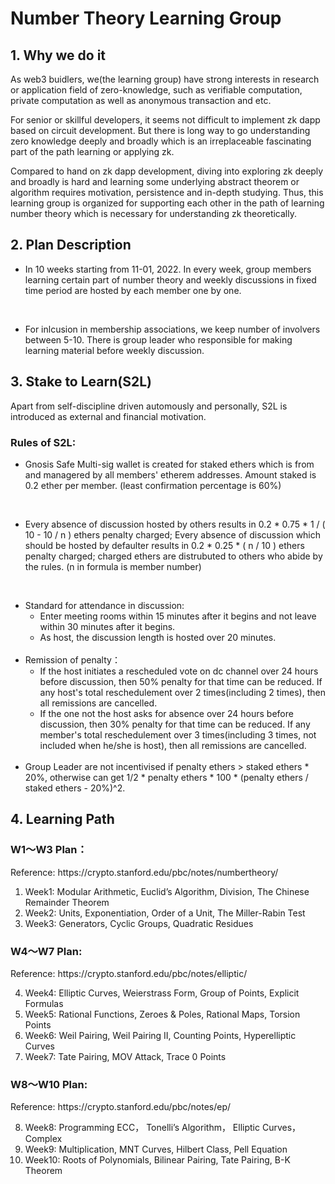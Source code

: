 # Number Theory Learning Group

## 1. Why we do it

As web3 buidlers, we(the learning group) have strong interests in research or application field of zero-knowledge, such as verifiable computation, private computation as well as anonymous transaction and etc.<br>

For senior or skillful developers, it seems not difficult to implement zk dapp based on circuit development. But there is long way to go understanding zero knowledge deeply and broadly which is an irreplaceable fascinating part of the path learning or applying zk.<br>

Compared to hand on zk dapp development, diving into exploring zk deeply and broadly is hard and learning some underlying abstract theorem or algorithm requires motivation, persistence and in-depth studying. Thus, this learning group is organized for supporting each other in the path of learning number theory which is necessary for understanding zk theoretically.

## 2. Plan Description

- In 10 weeks starting from 11-01, 2022. In every week, group members learning certain part of number theory and weekly discussions in fixed time period are hosted by each member one by one.
<br>

- For inlcusion in membership associations, we keep number of involvers between 5-10. There is group leader who responsible for making learning material before weekly discussion.

## 3. Stake to Learn(S2L)

Apart from self-discipline driven automously and personally, S2L is introduced as external and financial motivation. <br>

### Rules of S2L:

- Gnosis Safe Multi-sig wallet is created for staked ethers which is from and managered by all members' etherem addresses. Amount staked is 0.2 ether per member. (least confirmation percentage is 60%)
<br>

- Every absence of discussion hosted by others results in 0.2 * 0.75 * 1 / ( 10  - 10 / n ) ethers penalty charged;
Every absence of discussion which should be hosted by defaulter results in 0.2 * 0.25 *  ( n / 10 ) ethers penalty charged;
charged ethers are distrubuted to others who abide by the rules. (n in formula is member number)
<br>

- Standard for attendance in discussion: 
    - Enter meeting rooms within 15 minutes after it begins and not leave within 30 minutes after it begins.
    - As host, the discussion length is hosted over 20 minutes.
    <br>
- Remission of penalty：
    - If the host initiates a rescheduled vote on dc channel over 24 hours before discussion, then 50% penalty for that time can be reduced. If any host's total reschedulement over 2 times(including 2 times), then all remissions are cancelled.
    - If the one not the host asks for absence over 24 hours before discussion, then 30% penalty for that time can be reduced. If any member's total reschedulement over 3 times(including 3 times, not included when he/she is host), then all remissions are cancelled.
    <br>
- Group Leader are not incentivised if penalty ethers > staked ethers * 20%, otherwise can get 1/2 * penalty ethers * 100 * (penalty ethers / staked ethers - 20%)^2. 

## 4. Learning Path

###  W1～W3 Plan：
<p>Reference: https://crypto.stanford.edu/pbc/notes/numbertheory/</p>

1. Week1: Modular Arithmetic, Euclid’s Algorithm, Division, The Chinese Remainder Theorem
2. Week2: Units, Exponentiation, Order of a Unit, The Miller-Rabin Test
3. Week3: Generators, Cyclic Groups, Quadratic Residues

### W4～W7 Plan: 
<p>Reference: https://crypto.stanford.edu/pbc/notes/elliptic/</p>

4. Week4: Elliptic Curves, Weierstrass Form, Group of Points, Explicit Formulas
5. Week5: Rational Functions, Zeroes & Poles, Rational Maps, Torsion Points
6. Week6: Weil Pairing, Weil Pairing II, Counting Points, Hyperelliptic Curves
7. Week7: Tate Pairing, MOV Attack, Trace 0 Points

### W8～W10 Plan: 
<p>Reference: https://crypto.stanford.edu/pbc/notes/ep/</p>

8. Week8: Programming ECC， Tonelli’s Algorithm， Elliptic Curves，Complex
9. Week9: Multiplication, MNT Curves, Hilbert Class, Pell Equation
10. Week10: Roots of Polynomials, Bilinear Pairing, Tate Pairing, B-K Theorem